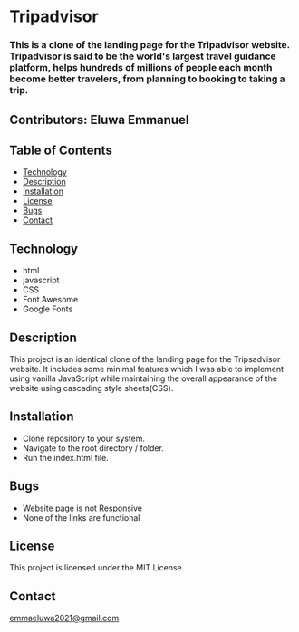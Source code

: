 #  Tripadvisor

### This is a clone of the landing page for the Tripadvisor website. Tripadvisor is said to be the world's largest travel guidance platform, helps hundreds of millions of people each month become better travelers, from planning to booking to taking a trip.

## Contributors: Eluwa Emmanuel

## Table of Contents

- [Technology](#technology)
- [Description](#description)
- [Installation](#installation)
- [License](#license)
- [Bugs](#bugs)
- [Contact](#contact)


## Technology

-   html
-   javascript
-   CSS
-   Font Awesome
-   Google Fonts

## Description

This project is an identical clone of the landing page for the Tripsadvisor website. It includes some minimal features which I was able to implement using vanilla JavaScript while maintaining the overall appearance of the website using cascading style sheets(CSS).

## Installation

- Clone repository to your system.
- Navigate to the root directory / folder.
- Run the index.html file.

## Bugs
- Website page is not Responsive
- None of the links are functional

## License

This project is licensed under the MIT License.

## Contact

emmaeluwa2021@gmail.com